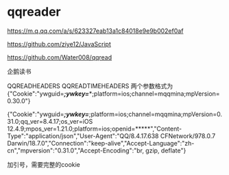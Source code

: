 # qqreader 
https://m.q.qq.com/a/s/623327eab13a1c84018e9e9b002ef0af

https://github.com/ziye12/JavaScript        

https://github.com/Water008/qqread

企鹅读书


QQREADHEADERS QQREADTIMEHEADERS 两个参数格式为
{"Cookie":"ywguid=*****;ywkey=******;platform=ios;channel=mqqmina;mpVersion=0.30.0"}

{"Cookie":"ywguid=*****;ywkey=*****;platform=ios;channel=mqqmina;mpVersion=0.31.0;qq_ver=8.4.17;os_ver=iOS 12.4.9;mpos_ver=1.21.0;platform=ios;openid=*****","Content-Type":"application/json","User-Agent":"QQ/8.4.17.638 CFNetwork/978.0.7 Darwin/18.7.0","Connection":"keep-alive","Accept-Language":"zh-cn","mpversion":"0.31.0","Accept-Encoding":"br, gzip, deflate"}

加引号，需要完整的cookie
